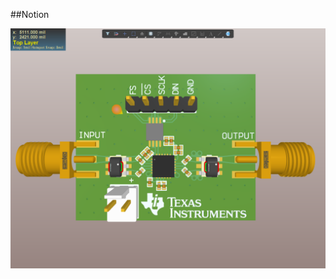 ##Notion

![Image](https://github.com/liwuguibo/NUEDC/blob/main/RF/AMP/ADL5330_VGA/X2_zQPMIKOH8s.png)
